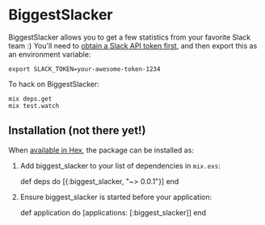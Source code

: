 # BiggestSlacker

BiggestSlacker allows you to get a few statistics from your favorite Slack team :)
You'll need to [obtain a Slack API token first](https://api.slack.com/), and then export this as an
environment variable:  

```
export SLACK_TOKEN=your-awesome-token-1234
```

To hack on BiggestSlacker:  
```
mix deps.get
mix test.watch
```

## Installation (not there yet!)

When [available in Hex](https://hex.pm/docs/publish), the package can be installed as:

  1. Add biggest_slacker to your list of dependencies in `mix.exs`:

        def deps do
          [{:biggest_slacker, "~> 0.0.1"}]
        end

  2. Ensure biggest_slacker is started before your application:

        def application do
          [applications: [:biggest_slacker]]
        end
